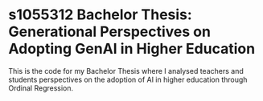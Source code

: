 # s1055312 Bachelor Thesis: Generational Perspectives on Adopting GenAI in Higher Education
This is the code for my Bachelor Thesis where I analysed teachers and students perspectives on the adoption of AI in higher education through Ordinal Regression.
